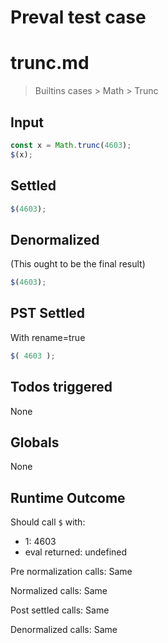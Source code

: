 # Preval test case

# trunc.md

> Builtins cases > Math > Trunc
>
>

## Input

`````js filename=intro
const x = Math.trunc(4603);
$(x);
`````


## Settled


`````js filename=intro
$(4603);
`````


## Denormalized
(This ought to be the final result)

`````js filename=intro
$(4603);
`````


## PST Settled
With rename=true

`````js filename=intro
$( 4603 );
`````


## Todos triggered


None


## Globals


None


## Runtime Outcome


Should call `$` with:
 - 1: 4603
 - eval returned: undefined

Pre normalization calls: Same

Normalized calls: Same

Post settled calls: Same

Denormalized calls: Same
